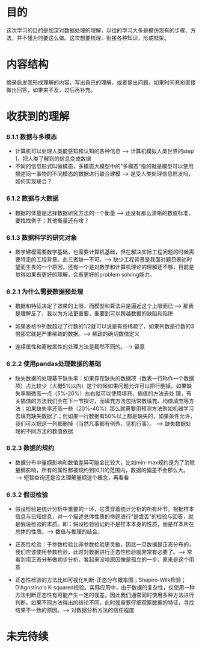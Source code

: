 # 目的
这次学习的目的是加深对数据处理的理解，以往的学习大多是模仿现有的步骤、方法，并不懂为何要这么做。这次想要梳理、衔接各种知识，形成框架。

# 内容结构
摘录启发我形成理解的内容，写出自己的理解，或者提出问题。如果时间充裕直接做出回答，如果来不及，过后再补充。

# 收获到的理解
### 6.1.1 数据与多模态
- 计算机可以处理人类能感知和认知的各种信息 ——> 计算机模拟人类世界的step 1，把人类了解到的信息变成数据
- 不同的信息形式叫做模态，多模态大模型中的”多模态“指的就是模型可以使用描述同一事物的不同模态的数据进行联合建模 ——> 是受人类处理信息启发吗，如何实现联合？

### 6.1.2 数据与大数据
- 数据的体量是选择数据研究方法的一个衡量 ——> 还没有那么清晰的数值标准，要找找例子；其他衡量还有啥？

### 6.1.3 数据科学的研究对象
- 数学建模需要数学基础，也需要计算机基础，但在解决实际工程问题的时候需要特定的工程背景。此三者缺一不可。——> 缺少工程背景是我面对题目表述时望而生畏的一个原因，还有一个是对数学和计算机理论的理解还不够，目前是觉得如果有更好的理解，会有更好的problem solving能力。

### 6.2.1 为什么需要数据预处理
- 数据和特征决定了效果的上限，而模型和算法只是逼近这个上限而已 ——> 那我是理解反了，我以为方法更重要，重要到可以跨越数据的缺陷和陷阱

- 如果表格中列数超过了行数的1/2就可以说是有些稀疏了，如果列数是行数的3倍那它就是严重稀疏的数据。——> 稀疏的确切数值定义

- 连续属性和离散属性的处理方法是截然不同的。——> 留意

### 6.2.2 使用pandas处理数据的基础
- 缺失数据的处理基于缺失率：如果存在缺失的数据项（数表一行称作一个数据项）占比较少（大概5%以内）这个时候如果问题允许可以把行删掉。如果缺失率稍微高一点（5%-20%）左右就可以使用填充、插值的方法去处
理，有关插值的方法我们会在下一节探讨，而填充方法包括常数填充、均值填充等方法；如果缺失率还高一些（20%-40%）那么就需要用预测方法例如机器学习去填充缺失数据了；但如果一行数据有50%以上都是缺失的，如果条件允许，我们可以把这一列都删掉（当然凡事都有例外，见机行事）。 ——> 缺失数据处理的不同方法的数值依据

### 6.2.3 数据的规约
- 数据分布中量纲影响和数值差异可能会比较大，比如min-max规约是为了消除量纲影响，所有的属性都被规约到[0,1]的范围内，数据的偏差不会那么大。 ——> 短暂查询还是没太理解量纲这个概念，再看看


### 6.3.2 假设检验
- 假设检验是统计分析中重要的一环，它贯穿着统计分析的所有环节。根据样本信息与已知信息，对一个描述总体性质的命题进行“是或否”的检验与回答，就是假设检验的本质。即：假设检验验证的不是样本本身的性质，而是样本所在总体的性质。——> 数值与推理的结合。

- 正态性检验：于参数检验比非参数检验更灵敏，因此一旦数据是正态分布的，我们应该使用参数检验，此时对数据进行正态性检验就非常有必要了。——> 常看到用正态分布做初步分析，看起来没啥原因像是孤立的一步，原来是这个用意

- 正态性检验的方法比如可视化判断-正态分布概率图；Shapiro-Wilk检验；D'Agostino's K-squared检验。实际应用中，由于数据的复杂性，仅使用一种方法判断正态性有可能产生一定的误差，因此我们通常同时使用多种方法进行判断。如果不同方法得出的结论不同，此时就需要仔细观察数据的特征，寻找结果不一致的原因。——> 对数据分析方法的信任程度


# 未完待续

### 


### 


### 


### 


### 


### 

